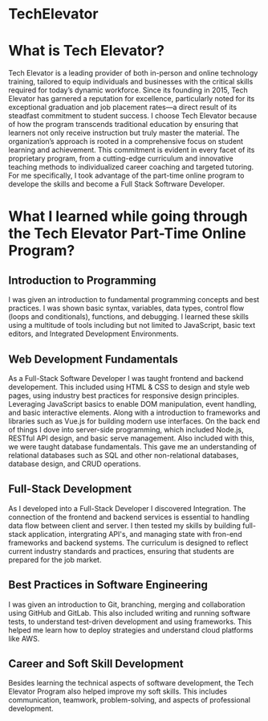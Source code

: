 # TechElevator
<div>
  <h1> What is Tech Elevator?</h1>
  <p>Tech Elevator is a leading provider of both in-person and online technology training, tailored to equip individuals and businesses with the critical skills required for today’s dynamic workforce. Since its founding in 2015, Tech Elevator has garnered a reputation for excellence, particularly noted for its exceptional graduation and job placement rates—a direct result of its steadfast commitment to student success. I choose Tech Elevator because of how the program transcends traditional education by ensuring that learners not only receive instruction but truly master the material. The organization’s approach is rooted in a comprehensive focus on student learning and achievement. This commitment is evident in every facet of its proprietary program, from a cutting-edge curriculum and innovative teaching methods to individualized career coaching and targeted tutoring. For me specifically, I took advantage of the part-time online program to develope the skills and become a Full Stack Softrware Developer.
  </p>
</div>
<div>
  <h1> What I learned while going through the Tech Elevator Part-Time Online Program?</h1>
</div>
<div>
  <h2>Introduction to Programming</h2>
  <p>
   I was given an introduction to fundamental programming concepts and best practices. I was shown basic syntax, variables, data types, control flow (loops and conditionals), functions, and debugging. I learned these skills using a multitude of tools including but not limited to JavaScript, basic text editors, and Integrated Development Environments.
  </p>
</div> 
<div>
  <h2>Web Development Fundamentals</h2>
  <p>
    As a Full-Stack Software Developer I was taught frontend and backend developement. This included using HTML & CSS to design and style web pages, using industry best practices for responsive design principles. Leveraging JavaScript basics to enable DOM manipulation, event handling, and basic interactive elements. Along with a introduction to frameworks and libraries such as Vue.js for building modern use interfaces.
    On the back end of things I dove into server-side programming, which included Node.js, RESTful API design, and basic serve management. Also included with this, we were taught database fundamentals. This gave me an understanding of relational databases such as SQL and other non-relational databases, database design, and CRUD operations.
  </p>
</div>
<div>
  <h2>Full-Stack Development</h2>
  <p>
    As I developed into a Full-Stack Developer I discovered Integration. The connection of the frontend and backend services is essential to handling data flow between client and server. I then tested my skills by building full-stack application, intergrating API's, and managing state with fron-end frameworks and backend systems. The curriculum is designed to reflect current industry standards and practices, ensuring that students are prepared for the job market.
  </p>
</div>
<div>
  <h2>Best Practices in Software Engineering</h2>
  <p>
    I was given an introduction to Git, branching, merging and collaboration using GitHub and GitLab. This also included writing and running software tests, to understand test-driven development and using frameworks. This helped me learn how to deploy strategies and understand cloud platforms like AWS.
  </p>
</div>
<div>
  <h2>Career and Soft Skill Development</h2>
  <p>
    Besides learning the technical aspects of software development, the Tech Elevator Program also helped improve my soft skills. This includes communication, teamwork, problem-solving, and aspects of professional development.
  </p>
</div>
